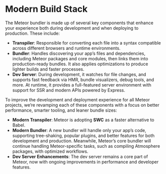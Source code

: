 # Modern Build Stack

The Meteor bundler is made up of several key components that enhance your experience both during development and when deploying to production. These include:

- **Transpiler**: Responsible for converting each file into a syntax compatible across different browsers and runtime environments.
- **Bundler**: Handles discovering your app’s files and dependencies, including Meteor packages and core modules, then links them into production-ready bundles. It also applies optimizations to produce lighter builds and faster processes.
- **Dev Server**: During development, it watches for file changes, and supports fast feedback via HMR, bundle visualizers, debug tools, and more. At runtime, it provides a full-featured server environment with support for SSR and modern APIs powered by Express.

To improve the development and deployment experience for all Meteor projects, we’re revamping each of these components with a focus on better performance, smarter tooling, and leaner bundle sizes:

- **Modern Transpiler**: Meteor is adopting **SWC** as a faster alternative to Babel.
- **Modern Bundler**: A new bundler will handle only your app’s code, supporting tree-shaking, popular plugins, and better features for both development and production. Meanwhile, Meteor’s core bundler will continue handling Meteor-specific tasks, such as compiling Atmosphere packages, with optimized workflows.
- **Dev Server Enhancements**: The dev server remains a core part of Meteor, now with ongoing improvements in performance and developer features.
